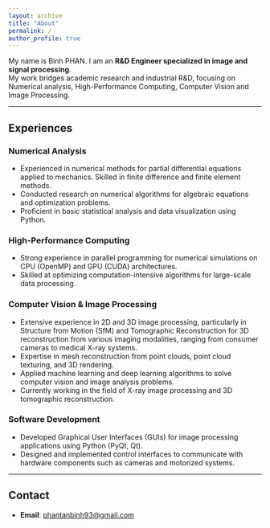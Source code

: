 ```yaml
---
layout: archive
title: "About"
permalink: /
author_profile: true
---
```


My name is Binh PHAN. I am an **R&D Engineer specialized in image and signal processing**.  
My work bridges academic research and industrial R&D, focusing on Numerical analysis, High-Performance Computing, Computer Vision and Image Processing.

---

## Experiences
### Numerical Analysis
- Experienced in numerical methods for partial differential equations applied to mechanics. Skilled in finite difference and finite element methods.
- Conducted research on numerical algorithms for algebraic equations and optimization problems.
- Proficient in basic statistical analysis and data visualization using Python.

### High-Performance Computing
- Strong experience in parallel programming for numerical simulations on CPU (OpenMP) and GPU (CUDA) architectures.
- Skilled at optimizing computation-intensive algorithms for large-scale data processing.

### Computer Vision & Image Processing
- Extensive experience in 2D and 3D image processing, particularly in Structure from Motion (SfM) and Tomographic Reconstruction for 3D reconstruction from various imaging modalities, ranging from consumer cameras to medical X-ray systems.
- Expertise in mesh reconstruction from point clouds, point cloud texturing, and 3D rendering.
- Applied machine learning and deep learning algorithms to solve computer vision and image analysis problems.
- Currently working in the field of X-ray image processing and 3D tomographic reconstruction.

### Software Development
- Developed Graphical User Interfaces (GUIs) for image processing applications using Python (PyQt, Qt).
- Designed and implemented control interfaces to communicate with hardware components such as cameras and motorized systems.

---

## Contact 
 - **Email**: phantanbinh93@gmail.com
 

